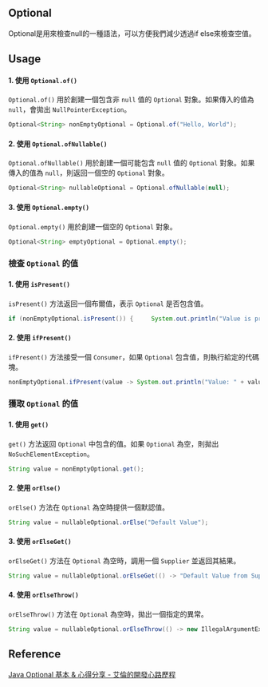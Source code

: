 
## Optional

Optional是用來檢查null的一種語法，可以方便我們減少透過if else來檢查空值。

## Usage

#### 1. 使用 `Optional.of()`

`Optional.of()` 用於創建一個包含非 `null` 值的 `Optional` 對象。如果傳入的值為 `null`，會拋出 `NullPointerException`。

```java
Optional<String> nonEmptyOptional = Optional.of("Hello, World");
```

#### 2. 使用 `Optional.ofNullable()`

`Optional.ofNullable()` 用於創建一個可能包含 `null` 值的 `Optional` 對象。如果傳入的值為 `null`，則返回一個空的 `Optional` 對象。

```java
Optional<String> nullableOptional = Optional.ofNullable(null);
```

#### 3. 使用 `Optional.empty()`

`Optional.empty()` 用於創建一個空的 `Optional` 對象。

```java
Optional<String> emptyOptional = Optional.empty();
```

### 檢查 `Optional` 的值

#### 1. 使用 `isPresent()`

`isPresent()` 方法返回一個布爾值，表示 `Optional` 是否包含值。

```java
if (nonEmptyOptional.isPresent()) {     System.out.println("Value is present"); }
```


#### 2. 使用 `ifPresent()`

`ifPresent()` 方法接受一個 `Consumer`，如果 `Optional` 包含值，則執行給定的代碼塊。

```java
nonEmptyOptional.ifPresent(value -> System.out.println("Value: " + value));
```

### 獲取 `Optional` 的值

#### 1. 使用 `get()`

`get()` 方法返回 `Optional` 中包含的值。如果 `Optional` 為空，則拋出 `NoSuchElementException`。

```java
String value = nonEmptyOptional.get();
```

#### 2. 使用 `orElse()`

`orElse()` 方法在 `Optional` 為空時提供一個默認值。

```java
String value = nullableOptional.orElse("Default Value");
```

#### 3. 使用 `orElseGet()`

`orElseGet()` 方法在 `Optional` 為空時，調用一個 `Supplier` 並返回其結果。

```java
String value = nullableOptional.orElseGet(() -> "Default Value from Supplier");
```

#### 4. 使用 `orElseThrow()`

`orElseThrow()` 方法在 `Optional` 為空時，拋出一個指定的異常。
```java
String value = nullableOptional.orElseThrow(() -> new IllegalArgumentExcepti
```


## Reference

[Java Optional 基本 & 心得分享 - 艾倫的開發心路歷程](https://allenhsieh1992.com/posts/java/java-optional-basic/)